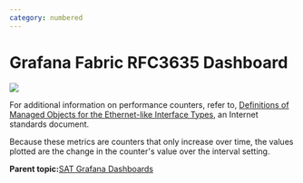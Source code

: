 ```yaml
---
category: numbered
---
```


# Grafana Fabric RFC3635 Dashboard

![](Grafana_rfc3635.png)

For additional information on performance counters, refer to, [Definitions of Managed Objects for the Ethernet-like Interface Types](https://tools.ietf.org/html/rfc3635), an Internet standards document.

Because these metrics are counters that only increase over time, the values plotted are the change in the counter's value over the interval setting.

**Parent topic:**[SAT Grafana Dashboards](SAT_Grafana_Dashboards.md)

